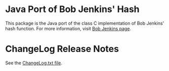 Java Port of Bob Jenkins' Hash
==============================

This package is the Java port of the class C implementation of Bob Jenkins' hash function.  For
more information, visit [Bob Jenkins page](https://burtleburtle.net/bob/hash/doobs.html).	

# ChangeLog Release Notes

See the [ChangeLog.txt file](src/main/javadoc/doc-files/changelog.txt).
